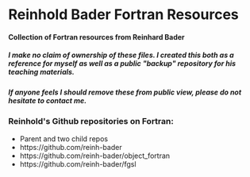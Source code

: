 # Reinhold Bader Fortran Resources
#### Collection of Fortran resources from Reinhard Bader

##### I make no claim of ownership of these files. I created this both as a reference for myself as well as a public "backup" repository for his teaching materials. 
##### If anyone feels I should remove these from public view, please do not hesitate to contact me. 

### Reinhold's Github repositories on Fortran:

<ul>	
	<li>Parent and two child repos</li>
	<li>https://github.com/reinh-bader</li>
	<li>https://github.com/reinh-bader/object_fortran</li>
	<li>https://github.com/reinh-bader/fgsl</li>
	
</ul>

